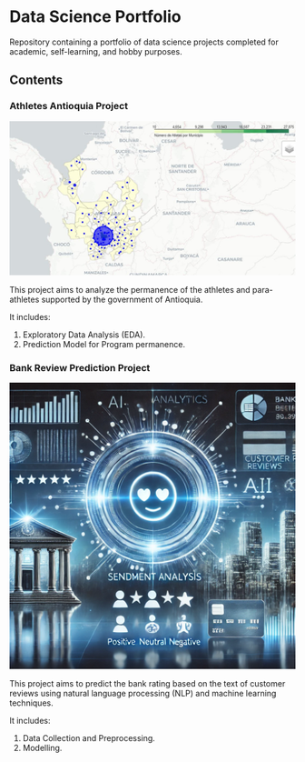 # Data Science Portfolio
Repository containing a portfolio of data science projects completed for academic, self-learning, and hobby purposes.

## Contents

### Athletes Antioquia Project

![Athletes per Municipality map](https://github.com/nicolaszuleta95/Portfolio/blob/main/atletas_antioquia/data/processed/Captura_mapa.JPG)

This project aims to analyze the permanence of the athletes and para-athletes supported by the government of Antioquia.

It includes:

1. Exploratory Data Analysis (EDA).
2. Prediction Model for Program permanence.

### Bank Review Prediction Project

![Bank Review Prediction Project](https://github.com/nicolaszuleta95/Portfolio/blob/main/bank_review_prediction/data/img/image.webp)

This project aims to predict the bank rating based on the text of customer reviews using natural language processing (NLP) and machine learning techniques.

It includes:

1. Data Collection and Preprocessing.
2. Modelling.